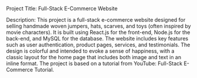 Project Title: Full-Stack E-Commerce Website

Description:
This project is a full-stack e-commerce website designed for selling handmade woven jumpers, hats, scarves, and toys (often inspired by movie characters). It is built using React.js for the front-end, Node.js for the back-end, and MySQL for the database. The website includes key features such as user authentication, product pages, services, and testimonials. The design is colorful and intended to evoke a sense of happiness, with a classic layout for the home page that includes both image and text in an inline format. The project is based on a tutorial from YouTube: Full-Stack E-Commerce Tutorial.
